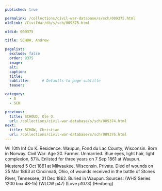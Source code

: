 ```yaml
---
published: true

permalink: /collections/civil-war-database/s/sch/009375.html
oldlink: /CivilWar/db/s/sch/009375.html

oldid: 009375

title: SCHOW, Andrew

pagelist:
  exclude: false
  order: 9375
  image: 
  alt:
  caption:
  title:
  subtitle:      # Defaults to page subtitle
  teaser:

category: 
  - S 
  - SCH

previous:
  title: SCHOUD, Ole O.
  url: /collections/civil-war-database/s/sch/009374.html  
next:
  title: SCHOW, Christian
  url: /collections/civil-war-database/s/sch/009376.html   
---
```

WI 10th Inf Co K. Residence: Waupun, Fond du Lac County, Wisconsin. Born in Norway. Civil War: Age 20. Farmer. Unmarried. Blue eyes, light hair, light complexion, 5&#146;7&frac14;&#148;. Enlisted for three years on 7 Sep 1861 at Waupun. Mustered 5 Oct 1861 at Milwaukee, Wisconsin. Private. Died of wounds on 25 Mar 1863 at Cincinnati, Ohio, of wounds received in the battle of Stone&#146;s River, Tennessee, 31 Dec 1862. Buried in Waupun. Sources: (WHS Series 1200 box 48-15) (WLCW p47) (Love p1073) (Hedberg)